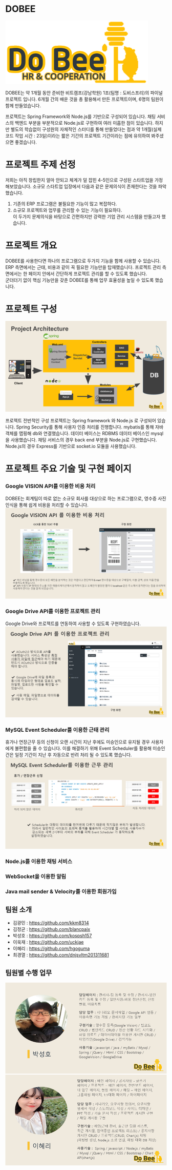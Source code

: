# DOBEE
![ex_screenshot](./dobeeProject/WebContent/img/beemain2.png)
 
 DOBEE는 약 1개월 동안 준비한 비트캠프(강남학원) 1조(팀명 : 도비스프리)의 파이널 프로젝트 입니다. 6개월 간의 배운 것을 총 활용해서 만든 프로젝트이며, 6명의 팀원이 함께 만들었습니다.
 
 프로젝트는 Spring Framework와 Node.js를 기반으로 구성되어 있습니다. 채팅 서비스의 백엔드 부분을 부분적으로 Node.js로 구현하여 여러 미흡한 점이 있습니다. 하지만 별도의 학습없이 구성원의 자체적인 스터디를 통해 만들었다는 점과 약 1개월(실제 코드 작업 시간 : 23일)이라는 짧은 기간의 프로젝트 기간이라는 점에 유의하여 봐주셨으면 좋겠습니다. 


# 프로젝트 주제 선정
저희는 아직 창립한지 얼마 안되고 체계가 덜 잡힌 4-5인으로 구성된 스타트업을 가정해보았습니다. 소규모 스타트업 입장에서 다음과 같은 문제의식이 존재한다는 것을 파악했습니다. <br>
1. 기존의 ERP 프로그램은 불필요한 기능이 많고 복잡하다. <br>
2. 소규모 프로젝트와 업무를 관리할 수 있는 기능이 필요하다. <br>
이 두가지 문제의식을 바탕으로 간편하지만 강력한 기업 관리 시스템을 만들고자 했습니다.  

# 프로젝트 개요
DOBEE를 사용한다면 하나의 프로그램으로 두가지 기능을 함께 사용할 수 있습니다. <br>ERP 측면에서는 근태, 비용과 같이 꼭 필요한 기능만을 탑재했습니다. 프로젝트 관리 측면에서는 한 페이지 안에서 간단하게 프로젝트 관리를 할 수 있도록 했습니다.
<br> 군더더기 없이 핵심 기능만을 갖춘 DOBEE를 통해 업무 효율성을 높일 수 있도록 했습니다.


# 프로젝트 구성
![ex_screenshot](./dobeeProject/WebContent/img/projectArchitecture.png)

프로젝트 전반적인 구성
프로젝트는 Spring framework 와 Node.js 로 구성되어 있습니다. Spring Security를 통해 사용자 인증 처리를 진행합니다. mybatis를 통해 자바 객체를 맵핑해 db와 연결했습니다. 
데이터 베이스는 RDBMS 데이터 베이스인 mysql을 사용했습니다.
채팅 서비스의 경우 back end 부분을 Node.js로 구현했습니다. Node.js의 경우 Express를 기반으로 socket.io 모듈을 사용했습니다.


# 프로젝트 주요 기술 및 구현 페이지  
### Google VISION API를 이용한 비용 처리
DOBEE는 회계팀이 따로 없는 소규모 회사를 대상으로 하는 프로그램으로, 영수증 사진 인식을 통해 쉽게 비용을 처리할 수 있습니다.
![ex_screenshot](./dobeeProject/WebContent/img/vision.png)  

### Google Drive API를 이용한 프로젝트 관리
Google Drive와 프로젝트를 연동하여 사용할 수 있도록 구현하였습니다.
![ex_screenshot](./dobeeProject/WebContent/img/drive.png)  


### MySQL Event Scheduler를 이용한 근태 관리 
휴가나 연장근무 등의 신청이 오랜 시간이 지난 후에도 미승인으로 유지될 경우 사용자에게 불편함을 줄 수 있습니다. 이를 해결하기 위해 Event Scheduler를 활용해 미승인 건은 일정 기간이 지난 후 자동으로 반려 처리 될 수 있도록 했습니다.
![ex_screenshot](./dobeeProject/WebContent/img/eventscheduler.png)  


### Node.js를 이용한 채팅 서비스

### WebSocket을 이용한 알림 

### Java mail sender & Velocity를 이용한 회원가입


## 팀원 소개
* 김광민 : https://github.com/kkm8314
* 김정균 : https://github.com/blancpaix
* 박성호 : https://github.com/kospsh157
* 이욱재 : https://github.com/uckjae  
* 이혜리 : https://github.com/hgoguma 
* 최경열 : https://github.com/dnjsvltm201311681

## 팀원별 수행 업무
![ex_screenshot](./dobeeProject/WebContent/img/sungho.PNG)
![ex_screenshot](./dobeeProject/WebContent/img/hyelee.PNG)

